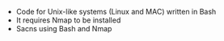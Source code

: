 - Code for Unix-like systems (Linux and MAC) written in Bash
- It requires Nmap to be installed
- Sacns using Bash and Nmap

